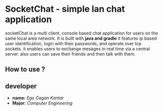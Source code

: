 # SocketChat - simple lan chat application

socketChat is a multi client, console based chat application for users on the same local area network. It is built with **java and gradle** it features ip based user identification, login with their passwords, and operate over tcp sockets. it enables users to exchange mesages in real time via a central server. also users can save their friends and then talk with them.


## How to use ?





## developer

- **name:**    *Ege Cagan Kantar*
- **Major:**   *Computer Engineering*

